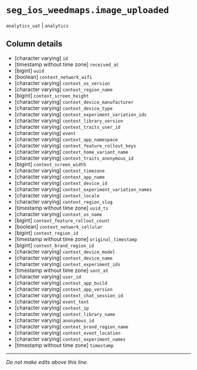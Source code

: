 # `seg_ios_weedmaps.image_uploaded`
`analytics_uat` | `analytics`

## Column details
* [character varying] `id`
* [timestamp without time zone] `received_at`
* [bigint]    `uuid`
* [boolean]   `context_network_wifi`
* [character varying] `context_os_version`
* [character varying] `context_region_name`
* [bigint]    `context_screen_height`
* [character varying] `context_device_manufacturer`
* [character varying] `context_device_type`
* [character varying] `context_experiment_variation_ids`
* [character varying] `context_library_version`
* [character varying] `context_traits_user_id`
* [character varying] `event`
* [character varying] `context_app_namespace`
* [character varying] `context_feature_rollout_keys`
* [character varying] `context_home_variant_name`
* [character varying] `context_traits_anonymous_id`
* [bigint]    `context_screen_width`
* [character varying] `context_timezone`
* [character varying] `context_app_name`
* [character varying] `context_device_id`
* [character varying] `context_experiment_variation_names`
* [character varying] `context_locale`
* [character varying] `context_region_slug`
* [timestamp without time zone] `uuid_ts`
* [character varying] `context_os_name`
* [bigint]    `context_feature_rollout_count`
* [boolean]   `context_network_cellular`
* [bigint]    `context_region_id`
* [timestamp without time zone] `original_timestamp`
* [bigint]    `context_brand_region_id`
* [character varying] `context_device_model`
* [character varying] `context_device_name`
* [character varying] `context_experiment_ids`
* [timestamp without time zone] `sent_at`
* [character varying] `user_id`
* [character varying] `context_app_build`
* [character varying] `context_app_version`
* [character varying] `context_chat_session_id`
* [character varying] `event_text`
* [character varying] `context_ip`
* [character varying] `context_library_name`
* [character varying] `anonymous_id`
* [character varying] `context_brand_region_name`
* [character varying] `context_event_location`
* [character varying] `context_experiment_names`
* [timestamp without time zone] `timestamp`

-------------------------------------------------------------------------------
*Do not make edits above this line.*
